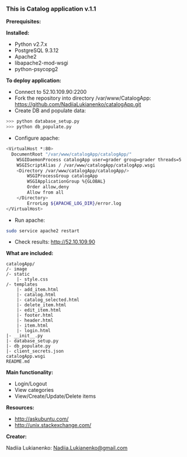### This is Catalog application v.1.1
**Prerequisites:**

**Installed:**
* Python v2.7.x
* PostgreSQL 9.3.12
* Apache2
* libapache2-mod-wsgi
* python-psycopg2

**To deploy application:**
* Connect to 52.10.109.90:2200
* Fork the repository into directory /var/www/CatalogApp: https://github.com/NadiiaLukianenko/catalogApp.git
* Create DB and populate data:
```sh
>>> python database_setup.py
>>> python db_populate.py
```
* Configure apache:
```sh
<VirtualHost *:80>
  DocumentRoot "/var/www/catalogApp/catalogApp/"
    WSGIDaemonProcess catalogApp user=grader group=grader threads=5
    WSGIScriptAlias / /var/www/catalogApp/catalogApp.wsgi
    <Directory /var/www/catalogApp/catalogApp/>
        WSGIProcessGroup catalogApp
        WSGIApplicationGroup %{GLOBAL}
        Order allow,deny
        Allow from all
    </Directory>
        ErrorLog ${APACHE_LOG_DIR}/error.log
</VirtualHost>
```
* Run apache:
```sh
sudo service apache2 restart
```
* Check results:
http://52.10.109.90

**What are included:**
```
catalogApp/
/- image
/- static
    |- style.css
/- templates
    |- add_item.html
    |- catalog.html
    |- catalog_selected.html
    |- delete_item.html
    |- edit_item.html
    |- footer.html
    |- header.html
    |- item.html
    |- login.html
|- __init__.py
|- database_setup.py
|- db_populate.py
|- client_secrets.json
catalogApp.wsgi
README.md
```

**Main functionality:**
* Login/Logout
* View categories
* View/Create/Update/Delete items

**Resources:**
* http://askubuntu.com/
* http://unix.stackexchange.com/



**Creator:**

Nadiia Lukianenko: Nadiia.Lukianenko@gmail.com
